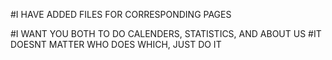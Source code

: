 #I HAVE ADDED FILES FOR CORRESPONDING PAGES

#I WANT YOU BOTH TO DO CALENDERS, STATISTICS, AND ABOUT US
#IT DOESNT MATTER WHO DOES WHICH, JUST DO IT
